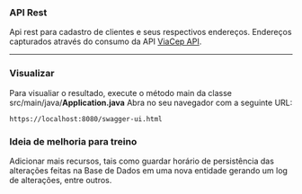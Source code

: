 ### API Rest

Api rest para cadastro de clientes e seus respectivos endereços.
Endereços capturados através do consumo da API [ViaCep API](https://viacep.com.br/).

---
### Visualizar

Para visualiar o resultado, execute o método main da classe src/main/java/**Application.java**
Abra no seu navegador com a seguinte URL: 

```https://localhost:8080/swagger-ui.html```

### Ideia de melhoria para treino
Adicionar mais recursos, tais como guardar horário de persistência das alterações feitas na Base de Dados em uma nova entidade gerando um log de alterações, entre outros.
